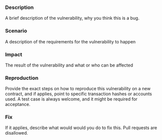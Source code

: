 ### Description
A brief description of the vulnerability, why you think this is a bug.

### Scenario
A description of the requirements for the vulnerability to happen

### Impact
The result of the vulnerability and what or who can be affected

### Reproduction
Provide the exact steps on how to reproduce this vulnerability on a new contract, and if applies, point to specific transaction hashes or accounts used.
A test case is always welcome, and it might be required for acceptance.

### Fix
If it applies, describe what would would you do to fix this. Pull requests are disallowed.
